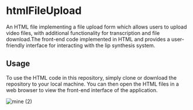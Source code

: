 # htmlFileUpload
An HTML file implementing a file upload form which allows users to upload video files, with additional functionality for transcription and file download.The front-end code implemented in HTML and provides a user-friendly interface for interacting with the lip synthesis system.

## Usage
To use the HTML code in this repository, simply clone or download the repository to your local machine. You can then open the HTML files in a web browser to view the front-end interface of the application.

![mine (2)](https://github.com/reshalgithub/htmlFileUpload/assets/112004010/d13baf8a-ca6e-4f2b-9842-613ea3e589b6)



